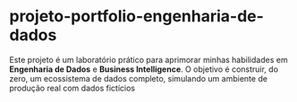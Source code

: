 # projeto-portfolio-engenharia-de-dados
Este projeto é um laboratório prático para aprimorar minhas habilidades em **Engenharia de Dados** e **Business Intelligence**. O objetivo é construir, do zero, um ecossistema de dados completo, simulando um ambiente de produção real com dados fictícios
